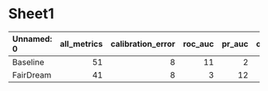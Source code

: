 # Sheet1

| Unnamed: 0   |   all_metrics |   calibration_error |   roc_auc |   pr_auc |   overall_positive_rate |   false_positive_rate |   true_positive_rate |
|:-------------|--------------:|--------------------:|----------:|---------:|------------------------:|----------------------:|---------------------:|
| Baseline     |            51 |                   8 |        11 |        2 |                       9 |                    11 |                   10 |
| FairDream    |            41 |                   8 |         3 |       12 |                       7 |                     5 |                    6 |


